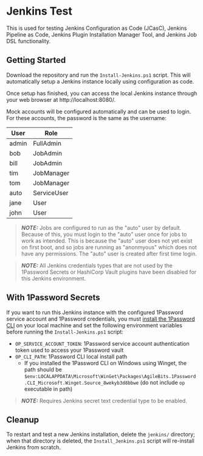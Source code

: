 # Jenkins Test
This is used for testing Jenkins Configuration as Code (JCasC), Jenkins Pipeline as Code, Jenkins Plugin Installation Manager Tool, and Jenkins Job DSL functionality.

## Getting Started
Download the repository and run the `Install-Jenkins.ps1` script. This will automatically setup a Jenkins instance locally using configuration as code.

Once setup has finished, you can access the local Jenkins instance through your web browser at http://localhost:8080/.

Mock accounts will be configured automatically and can be used to login. For these accounts, the password is the same as the username:

| User     | Role        |
| -------- | ----------- |
| admin    | FullAdmin   |
| bob      | JobAdmin    |
| bill     | JobAdmin    |
| tim      | JobManager  |
| tom      | JobManager  |
| auto     | ServiceUser |
| jane     | User        |
| john     | User        |

> **_NOTE:_** Jobs are configured to run as the "auto" user by default. Because of this, you must login to the "auto" user once for jobs to work as intended. This is because the "auto" user does not yet exist on first boot, and so jobs are running as "anonmyous" which does not have any permissions. The "auto" user is created after first time login.

> **_NOTE:_** All Jenkins credentials types that are not used by the 1Password Secrets or HashiCorp Vault plugins have been disabled for this Jenkins environment.

## With 1Password Secrets
If you want to run this Jenkins instance with the configured 1Password service account and 1Password credentials, you must [install the 1Password CLI](https://developer.1password.com/docs/cli/get-started/) on your local machine and set the following environment variables before running the `Install-Jenkins.ps1` script:

- `OP_SERVICE_ACCOUNT_TOKEN`: 1Password service account authentication token used to access your 1Password vault
- `OP_CLI_PATH`: 1Password CLI local install path
    - If you installed the 1Password CLI on Windows using Winget, the path should be `$env:LOCALAPPDATA\Microsoft\WinGet\Packages\AgileBits.1Password.CLI_Microsoft.Winget.Source_8wekyb3d8bbwe` (do not include `op` executable in path)

> **_NOTE:_** Requires Jenkins secret text credential type to be enabled.

## Cleanup
To restart and test a new Jenkins installation, delete the `jenkins/` directory; when that directory is deleted, the `Install_Jenkins.ps1` script will re-install Jenkins from scratch.
